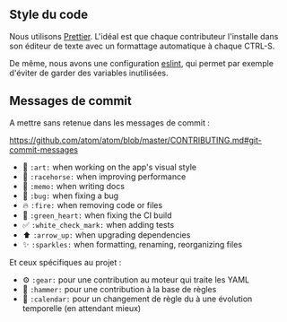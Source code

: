 ## Style du code

Nous utilisons [Prettier](https://prettier.io/). L'idéal est que chaque contributeur l'installe dans son éditeur de texte avec un formattage automatique à chaque CTRL-S.

De même, nous avons une configuration [eslint](http://eslint.org/), qui permet par exemple d'éviter de garder des variables inutilisées.

## Messages de commit

A mettre sans retenue dans les messages de commit :

https://github.com/atom/atom/blob/master/CONTRIBUTING.md#git-commit-messages

* 🎨 `:art:` when working on the app's visual style
* 🐎 `:racehorse:` when improving performance
* 📝 `:memo:` when writing docs
* 🐛 `:bug:` when fixing a bug
* 🔥 `:fire:` when removing code or files
* 💚 `:green_heart:` when fixing the CI build
* ✅ `:white_check_mark:` when adding tests
* ⬆️ `:arrow_up:` when upgrading dependencies
* :sparkles: `:sparkles:` when formatting, renaming, reorganizing files

Et ceux spécifiques au projet :

* :gear: `:gear:` pour une contribution au moteur qui traite les YAML
* :hammer: `:hammer:` pour une contribution à la base de règles
* :calendar: `:calendar:` pour un changement de règle du à une évolution temporelle (en attendant mieux)

